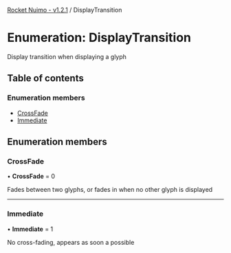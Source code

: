 [Rocket Nuimo - v1.2.1](../README.md) / DisplayTransition

# Enumeration: DisplayTransition

Display transition when displaying a glyph

## Table of contents

### Enumeration members

- [CrossFade](displaytransition.md#crossfade)
- [Immediate](displaytransition.md#immediate)

## Enumeration members

### CrossFade

• **CrossFade** = 0

Fades between two glyphs, or fades in when no other glyph is displayed

___

### Immediate

• **Immediate** = 1

No cross-fading, appears as soon a possible
